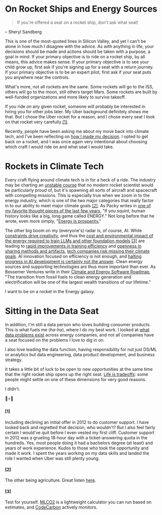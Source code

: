 <!--
.. date: 2024-07-26
.. tags: cleantech, startups, career
-->

# On Rocket Ships and Energy Sources


>If you're offered a seat on a rocket ship, don't ask what seat!

– Sheryl Sandberg

This is one of the most-quoted lines in Silicon Valley, and yet I can't be alone in how much I disagree with the advice. As with anything in life, your decisions should be made and actions should be taken with a purpose, a goal in mind. If your primary objective is to ride on a rocket ship, by all means, this advice makes sense. If your primary objective is to see your child grow up, first ask if you're signing up for a seat with a return journey. If your primary objective is to be an expert pilot, first ask if your seat puts you anywhere near the controls. 

What's more, not all rockets are the same. Some rockets will go to the ISS, others will go to the moon, still others target Mars. Some rockets are built by well-funded organizations and more likely to survive takeoff. 

If you ride on any given rocket, someone will probably be interested in hiring you for other jobs later. My Uber background definitely shows me that. But I chose the Uber rocket for a reason, and I chose every seat I took on that rocket very carefully [[1]](#1).

Recently, people have been asking me about my move back into climate tech, and I've been reflecting on [how I made my decision](../back_to_my_roots_in_cleantech/). I opted to get back on a rocket, and I was once again very intentional about choosing which craft I would ride on and what seat I would take.

# Rockets in Climate Tech

Every craft flying around climate tech is in for a heck of a ride. The industry may be charting an [unstable course](https://www.ctvc.co/state-of-climate-tech-in-h1-2024-204) that no modern rocket scientist would be particularly proud of, but it's spawning all sorts of aircraft and spacecraft with compelling missions. This is especially true when we zoom in to the energy industry, which is one of the two major categories that really factor in to our ability to meet major climate goals [[2]](#2). As Packy writes in [one of my favorite thought pieces of the last few years](https://www.notboring.co/p/the-morality-of-having-kids-in-a), "If you squint, human history looks like a big, long game called ENERGY." Not long before that he wrote, even more simply, "[Energy is prosperity.](https://www.notboring.co/p/weekly-dose-of-optimism-64)"

The other big boom on my (everyone's) radar is, of course, AI. While [constraints drive creativity](https://www.oprah.com/spirit/how-to-unleash-your-creativity/2), and thus the [cost and environmental impact of the energy required to train LLMs and other foundation models](https://tinyml.substack.com/p/the-carbon-impact-of-large-language) [[3]](#3) are leading to [rapid improvements in training efficiency](https://unsupervisedlearning.substack.com/i/131782459/how-much-have-training-costs-decreased) and [openness in sharing methods and artifacts](https://about.fb.com/news/2024/07/open-source-ai-is-the-path-forward/), [tech companies risk missing their climate goals](https://www.bloomberg.com/news/newsletters/2024-07-11/big-tech-s-climate-goals-at-risk-from-massive-ai-energy-demands). AI innovation focused on efficiency is not enough, and [halting progress in AI development is certainly not the answer](../../pages/snippets/solutions_orientation/). Clean energy sources and supporting technologies are thus more important than ever. As Bessemer Ventures write in their [Climate and Energy Software Roadmap](https://www.bvp.com/atlas/roadmap-climate-and-energy-software), "The transition from fossil fuels to clean energy generation and electrification will be one of the largest wealth transitions of our lifetime."

I want to be on a rocket in the Energy galaxy.

# Sitting in the Data Seat
In addition, I'm still a data person who loves building consumer products. This is what fuels me (_ha-ha_), where I do my best work. I looked at [what data problems exist](../energy_tech_data_problems/) across energy companies, and not all companies have a seat focused on the problems I love to dig in on. 

I also love leading the data function, having responsibility for not just DS/ML or analytics but data engineering, data product development, and business strategy. 

It takes a little bit of luck to be open to new opportunities at the same time that the right rocket ship opens up the right seat. [Life is tradeoffs](../../pages/snippets/life_is_tradeoffs/): some people might settle on one of these dimensions for very good reasons. 

I didn't.

🚀⚡️🌴


#### [1]
Including declining an initial offer in 2012 to do customer support. I have looked back and regretted that decision, who wouldn't? But I also feel fairly certain I would've quit before I even vested my first cliff. Customer support in 2012 was a grueling 18-hour day with a ticket-answering quota in the hundreds. Yes, most people doing it had a bachelors degree (at least) and years of work experience. Kudos to those who took the opportunity and made it work. I spent the years working on my data skills and landed the role I wanted when Uber was still plenty young.

#### [2]
The other being agriculture. Great listen [here](https://podcasts.apple.com/us/podcast/is-green-growth-possible/id1548604447?i=1000654026134).

#### [3]
Test for yourself. [MLCO2](https://mlco2.github.io/impact/#compute) is a lightweight calculator you can run based on estimates, and [CodeCarbon](https://github.com/mlco2/codecarbon) actively monitors.
